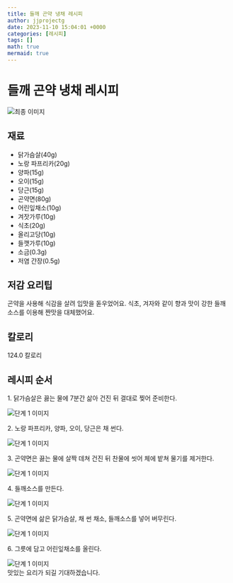```yaml
---
title: 들깨 곤약 냉채 레시피
author: jjprojectg
date: 2023-11-10 15:04:01 +0000
categories: [레시피]
tags: []
math: true
mermaid: true
---
```

<meta name="og:type" content="website"/>
<meta charset="UTF-8"/>
<div class="header">
  <h1>들깨 곤약 냉채 레시피</h1>
</div>

<div class="container my-4">
  <div class="row">
    <div class="col-12 col-md-6">
      <div class="recipe-image">
        <img src="http://www.foodsafetykorea.go.kr/uploadimg/20210310/20210310035228_1615359148382.jpg" class="step-image" alt="최종 이미지"/>
      </div>
    </div>
    <div class="col-12 col-md-6">
      <div class="ingredients">
        <h2>재료</h2>
        <ul class="card">
          <li> 닭가슴살(40g) </li>
          <li>  노랑 파프리카(20g) </li>
          <li>  양파(15g) </li>
          <li>  오이(15g) </li>
          <li>  당근(15g) </li>
          <li>  곤약면(80g) </li>
          <li>  어린잎채소(10g) </li>
          <li>  겨잣가루(10g) </li>
          <li>  식초(20g) </li>
          <li>  올리고당(10g) </li>
          <li>  들깻가루(10g) </li>
          <li>  소금(0.3g) </li>
          <li>  저염 간장(0.5g) </li>
</ul>
      </div>
    </div>
    <div class="col-12 col-md-6">
      <div class="ingredients">
        <h2>저감 요리팁</h2>
        <div class="card"> 
          <p>
            곤약을 사용해 식감을 살려 입맛을 돋우었어요.
식초, 겨자와 같이 향과 맛이 강한 들깨소스를 이용해 짠맛을 대체했어요.
          </p>
        </div>
      </div>
      <div class="ingredients">
        <h2>칼로리</h2>
        <div class="card"> 
          <p>
            124.0 칼로리
          </p>
        </div>
      </div>
    </div>
  </div>

  <h2 class="my-4">레시피 순서</h2>
  <div class="card recipe-card">
    <div class="card-body recipe-step">
      <p class="card-text step-description">1. 닭가슴살은 끓는 물에 7분간 삶아 건진 뒤 결대로 찢어 준비한다.</p>
      <img src="http://www.foodsafetykorea.go.kr/uploadimg/20210310/20210310035258_1615359178390.jpg" alt="단계 1 이미지" class="step-image"/>
    </div>
  </div>
  <div class="card recipe-card">
    <div class="card-body recipe-step">
      <p class="card-text step-description">2. 노랑 파프리카, 양파, 오이, 당근은 채 썬다.</p>
      <img src="http://www.foodsafetykorea.go.kr/uploadimg/20210310/20210310035319_1615359199740.jpg" alt="단계 1 이미지" class="step-image"/>
    </div>
  </div>
  <div class="card recipe-card">
    <div class="card-body recipe-step">
      <p class="card-text step-description">3. 곤약면은 끓는 물에 살짝 데쳐 건진 뒤 찬물에 씻어 체에 밭쳐 물기를 제거한다.</p>
      <img src="http://www.foodsafetykorea.go.kr/uploadimg/20210310/20210310035348_1615359228369.jpg" alt="단계 1 이미지" class="step-image"/>
    </div>
  </div>
  <div class="card recipe-card">
    <div class="card-body recipe-step">
      <p class="card-text step-description">4. 들깨소스를 만든다.</p>
      <img src="http://www.foodsafetykorea.go.kr/uploadimg/20210310/20210310035400_1615359240987.jpg" alt="단계 1 이미지" class="step-image"/>
    </div>
  </div>
  <div class="card recipe-card">
    <div class="card-body recipe-step">
      <p class="card-text step-description">5. 곤약면에 삶은 닭가슴살, 채 썬 채소, 들깨소스를 넣어 버무린다.</p>
      <img src="http://www.foodsafetykorea.go.kr/uploadimg/20210310/20210310035414_1615359254016.jpg" alt="단계 1 이미지" class="step-image"/>
    </div>
  </div>
  <div class="card recipe-card">
    <div class="card-body recipe-step">
      <p class="card-text step-description">6. 그릇에 담고 어린잎채소를 올린다.</p>
      <img src="http://www.foodsafetykorea.go.kr/uploadimg/20210310/20210310035427_1615359267600.jpg" alt="단계 1 이미지" class="step-image"/>
    </div>
  </div>

</div>
맛있는 요리가 되길 기대하겠습니다.
